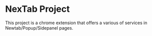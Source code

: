 # NexTab Project

This project is a chrome extension that offers a various of services in Newtab/Popup/Sidepanel pages.
